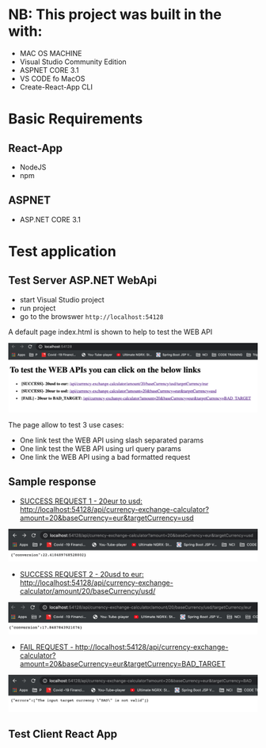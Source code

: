 # NB: This project was built in the with:

- MAC OS MACHINE
- Visual Studio Community Edition
- ASPNET CORE 3.1
- VS CODE fo MacOS
- Create-React-App CLI

# Basic Requirements

## React-App

- NodeJS
- npm

## ASPNET

- ASP.NET CORE 3.1

# Test application

## Test Server ASP.NET WebApi

- start Visual Studio project
- run project
- go to the browswer `http://localhost:54128`

A default page index.html is shown to help to test the WEB API

![alt](/docs/images/web-api-test-browser-index.png)

The page allow to test 3 use cases:

- One link test the WEB API using slash separated params
- One link test the WEB API using url query params
- One link the WEB API using a bad formatted request

## Sample response

- [SUCCESS REQUEST 1 - 20eur to usd: http://localhost:54128/api/currency-exchange-calculator?amount=20&baseCurrency=eur&targetCurrency=usd](http://localhost:54128/api/currency-exchange-calculator?amount=20&baseCurrency=eur&targetCurrency=usd)

![alt](/docs/images/response-browser-query-param.png)

- [SUCCESS REQUEST 2 - 20usd to eur: http://localhost:54128/api/currency-exchange-calculator/amount/20/baseCurrency/usd/](http://localhost:54128/api/currency-exchange-calculator/amount/20/baseCurrency/usd/)

![alt](/docs/images/response-browser-slash-param.png)

- [FAIL REQUEST - http://localhost:54128/api/currency-exchange-calculator?amount=20&baseCurrency=eur&targetCurrency=BAD_TARGET](http://localhost:54128/api/currency-exchange-calculator?amount=20&baseCurrency=eur&targetCurrency=BAD_TARGET)

![alt](/docs/images/response-browser-fail.png)

## Test Client React App
